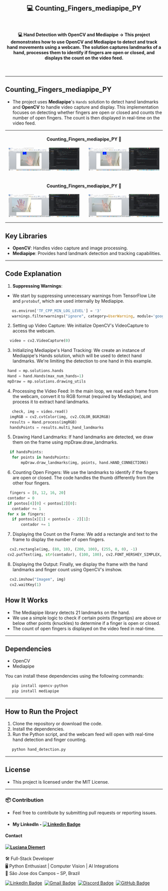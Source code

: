 <h2 align="center"> 💻 Counting_Fingers_mediapipe_PY </h2>
<br>

<h4 align="center"> 💻  Hand Detection with OpenCV and Mediapipe ->  This project demonstrates how to use OpenCV and Mediapipe to detect and track hand movements using a webcam. The solution captures landmarks of a hand, processes them to identify if fingers are open or closed, and displays the count on the video feed. </h4>
<br>

---
## Counting_Fingers_mediapipe_PY

- The project uses **Mediapipe**'s `Hands` solution to detect hand landmarks and **OpenCV** to handle video capture and display. This implementation focuses on detecting whether fingers are open or closed and counts the number of open fingers. The count is then displayed in real-time on the video feed.

---

<h4 align="center">Counting_Fingers_mediapipe_PY 🚀</h4>

<div align="center">
    <img src="img_Counting_Fingers/03_count_fingers.png" style="width: 45%; margin-right: 5%;" alt="03_count_fingers">
    <img src="img_Counting_Fingers/04_count_fingers.png" style="width: 45%;" alt="04_count_fingers">
</div>


<br />


<h4 align="center">Counting_Fingers_mediapipe_PY 🚀</h4>

<div align="center">
    <img src="img_Counting_Fingers/1_1_text_point_fingers.png" style="width: 45%; margin-right: 5%;" alt="1_1_text_point_fingers">
    <img src="img_Counting_Fingers/2_retorn_array_finges.png" style="width: 45%;" alt="2_retorn_array_finges">
</div>

---

## Key Libraries
- **OpenCV**: Handles video capture and image processing.
- **Mediapipe**: Provides hand landmark detection and tracking capabilities.

---

## Code Explanation

1. **Suppressing Warnings**:

- We start by suppressing unnecessary warnings from TensorFlow Lite and `protobuf`, which are used internally by Mediapipe.
```python
   os.environ['TF_CPP_MIN_LOG_LEVEL'] = '3'
   warnings.filterwarnings("ignore", category=UserWarning, module='google.protobuf')
```

2.	Setting up Video Capture: We initialize OpenCV's VideoCapture to access the webcam.

 ```python
   video = cv2.VideoCapture(0)
 ```

3.	Initializing Mediapipe's Hand Tracking: We create an instance of Mediapipe's Hands solution, which will be used to detect hand landmarks. We're limiting the detection to one hand in this example.

 ```python
  hand = mp.solutions.hands
  Hand = hand.Hands(max_num_hands=1)
  mpDraw = mp.solutions.drawing_utils
  ```

4.	Processing the Video Feed: In the main loop, we read each frame from the webcam, convert it to RGB format (required by Mediapipe), and process it to extract hand landmarks.
   
```python
   check, img = video.read()
  imgRGB = cv2.cvtColor(img, cv2.COLOR_BGR2RGB)
  results = Hand.process(imgRGB)
  handsPoints = results.multi_hand_landmarks
 ```

5.	Drawing Hand Landmarks: If hand landmarks are detected, we draw them on the frame using mpDraw.draw_landmarks.


 ```python
   if handsPoints:
    for points in handsPoints:
        mpDraw.draw_landmarks(img, points, hand.HAND_CONNECTIONS)

 ```

6.	Counting Open Fingers: We use the landmarks to identify if the fingers are open or closed. The code handles the thumb differently from the other four fingers.

 ```python
   fingers = [8, 12, 16, 20]
  contador = 0
  if pontos[4][0] < pontos[2][0]:
    contador += 1
  for x in fingers:
    if pontos[x][1] < pontos[x - 2][1]:
        contador += 1
 ```

7.	Displaying the Count on the Frame: We add a rectangle and text to the frame to display the number of open fingers.

 ```python
   cv2.rectangle(img, (80, 10), (200, 100), (255, 0, 0), -1)
  cv2.putText(img, str(contador), (100, 100), cv2.FONT_HERSHEY_SIMPLEX, 4, (255,       255, 0), 5)

 ```

8.	Displaying the Output: Finally, we display the frame with the hand landmarks and finger count using OpenCV's imshow.

 ```python
   cv2.imshow("Imagem", img)
   cv2.waitKey(1)
 ```

## How It Works
-	The Mediapipe library detects 21 landmarks on the hand.
- We use a simple logic to check if certain points (fingertips) are above or below other points (knuckles) to determine if a finger is open or closed.
- The count of open fingers is displayed on the video feed in real-time.

---

## Dependencies

-	OpenCV
-	Mediapipe

You can install these dependencies using the following commands:
 ```python
    pip install opencv-python
    pip install mediapipe
 ```

---

## How to Run the Project
1.	Clone the repository or download the code.
2.	Install the dependencies.
3.	Run the Python script, and the webcam feed will open with real-time hand detection and finger counting.
 ```python
    python hand_detection.py
 ```
---

## License
- This project is licensed under the MIT License.
---


### 📦 Contribution

 - Feel free to contribute by submitting pull requests or reporting issues.

- #### My LinkedIn - [![Linkedin Badge](https://img.shields.io/badge/-LucianaDiemert-blue?style=flat-square&logo=Linkedin&logoColor=white&link=https://www.linkedin.com/in/lucianadiemert/)](https://www.linkedin.com/in/lucianadiemert/)

#### Contact

<img align="left" src="https://www.github.com/ludiemert.png?size=150">

#### [**Luciana Diemert**](https://github.com/ludiemert)

🛠 Full-Stack Developer <br>
🖥️ Python Enthusiast | Computer Vision | AI Integrations <br>
📍 São Jose dos Campos – SP, Brazil

<a href="https://www.linkedin.com/in/lucianadiemert" target="_blank"><img src="https://img.shields.io/badge/LinkedIn-0077B5?style=flat&logo=linkedin&logoColor=white" alt="LinkedIn Badge" height="25"></a>&nbsp;
<a href="mailto:lucianadiemert@gmail.com" target="_blank"><img src="https://img.shields.io/badge/Gmail-D14836?style=flat&logo=gmail&logoColor=white" alt="Gmail Badge" height="25"></a>&nbsp;
<a href="#"><img src="https://img.shields.io/badge/Discord-%237289DA.svg?logo=discord&logoColor=white" title="LuDiem#0654" alt="Discord Badge" height="25"></a>&nbsp;
<a href="https://www.github.com/ludiemert" target="_blank"><img src="https://img.shields.io/badge/GitHub-100000?style=flat&logo=github&logoColor=white" alt="GitHub Badge" height="25"></a>&nbsp;

<br clear="left"/>
